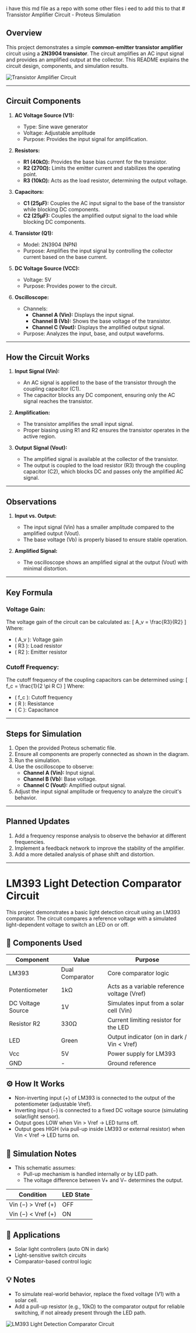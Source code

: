 i have this md file as a repo with some other files i eed to add this to that # Transistor Amplifier Circuit - Proteus Simulation

## Overview
This project demonstrates a simple **common-emitter transistor amplifier** circuit using a **2N3904 transistor**. The circuit amplifies an AC input signal and provides an amplified output at the collector. This README explains the circuit design, components, and simulation results.

![Transistor Amplifier Circuit](transistor01.PNG)

---

## Circuit Components

1. **AC Voltage Source (V1):**
   - Type: Sine wave generator
   - Voltage: Adjustable amplitude
   - Purpose: Provides the input signal for amplification.

2. **Resistors:**
   - **R1 (40kΩ):** Provides the base bias current for the transistor.
   - **R2 (270Ω):** Limits the emitter current and stabilizes the operating point.
   - **R3 (10kΩ):** Acts as the load resistor, determining the output voltage.

3. **Capacitors:**
   - **C1 (25µF):** Couples the AC input signal to the base of the transistor while blocking DC components.
   - **C2 (25µF):** Couples the amplified output signal to the load while blocking DC components.

4. **Transistor (Q1):**
   - Model: 2N3904 (NPN)
   - Purpose: Amplifies the input signal by controlling the collector current based on the base current.

5. **DC Voltage Source (VCC):**
   - Voltage: 5V
   - Purpose: Provides power to the circuit.

6. **Oscilloscope:**
   - Channels:
     - **Channel A (Vin):** Displays the input signal.
     - **Channel B (Vb):** Shows the base voltage of the transistor.
     - **Channel C (Vout):** Displays the amplified output signal.
   - Purpose: Analyzes the input, base, and output waveforms.

---

## How the Circuit Works

1. **Input Signal (Vin):**
   - An AC signal is applied to the base of the transistor through the coupling capacitor (C1). 
   - The capacitor blocks any DC component, ensuring only the AC signal reaches the transistor.

2. **Amplification:**
   - The transistor amplifies the small input signal.
   - Proper biasing using R1 and R2 ensures the transistor operates in the active region.

3. **Output Signal (Vout):**
   - The amplified signal is available at the collector of the transistor.
   - The output is coupled to the load resistor (R3) through the coupling capacitor (C2), which blocks DC and passes only the amplified AC signal.

---

## Observations

1. **Input vs. Output:**
   - The input signal (Vin) has a smaller amplitude compared to the amplified output (Vout).
   - The base voltage (Vb) is properly biased to ensure stable operation.

2. **Amplified Signal:**
   - The oscilloscope shows an amplified signal at the output (Vout) with minimal distortion.

---

## Key Formula

### Voltage Gain:
The voltage gain of the circuit can be calculated as:
\[
A_v = \frac{R3}{R2}
\]
Where:
- \( A_v \): Voltage gain
- \( R3 \): Load resistor
- \( R2 \): Emitter resistor

### Cutoff Frequency:
The cutoff frequency of the coupling capacitors can be determined using:
\[
f_c = \frac{1}{2 \pi R C}
\]
Where:
- \( f_c \): Cutoff frequency
- \( R \): Resistance
- \( C \): Capacitance

---

## Steps for Simulation

1. Open the provided Proteus schematic file.
2. Ensure all components are properly connected as shown in the diagram.
3. Run the simulation.
4. Use the oscilloscope to observe:
   - **Channel A (Vin):** Input signal.
   - **Channel B (Vb):** Base voltage.
   - **Channel C (Vout):** Amplified output signal.
5. Adjust the input signal amplitude or frequency to analyze the circuit's behavior.

---

## Planned Updates

1. Add a frequency response analysis to observe the behavior at different frequencies.
2. Implement a feedback network to improve the stability of the amplifier.
3. Add a more detailed analysis of phase shift and distortion.

---


# LM393 Light Detection Comparator Circuit

This project demonstrates a basic light detection circuit using an LM393 comparator. The circuit compares a reference voltage with a simulated light-dependent voltage to switch an LED on or off.

## 🔧 Components Used

| Component        | Value       | Purpose                           |
|------------------|-------------|------------------------------------|
| LM393            | Dual Comparator | Core comparator logic             |
| Potentiometer    | 1kΩ         | Acts as a variable reference voltage (Vref) |
| DC Voltage Source| 1V          | Simulates input from a solar cell (Vin) |
| Resistor R2      | 330Ω        | Current limiting resistor for the LED |
| LED              | Green       | Output indicator (on in dark / Vin < Vref) |
| Vcc              | 5V          | Power supply for LM393             |
| GND              | -           | Ground reference                   |

## ⚙️ How It Works

- Non-inverting input (+) of LM393 is connected to the output of the potentiometer (adjustable Vref).
- Inverting input (−) is connected to a fixed DC voltage source (simulating solar/light sensor).
- Output goes LOW when Vin > Vref → LED turns off.
- Output goes HIGH (via pull-up inside LM393 or external resistor) when Vin < Vref → LED turns on.

## 🧪 Simulation Notes

- This schematic assumes:
  - Pull-up mechanism is handled internally or by LED path.
  - The voltage difference between V+ and V− determines the output.

| Condition         | LED State |
|-------------------|-----------|
| Vin (−) > Vref (+)| OFF       |
| Vin (−) < Vref (+)| ON        |

## 📌 Applications

- Solar light controllers (auto ON in dark)
- Light-sensitive switch circuits
- Comparator-based control logic

## 💡 Notes

- To simulate real-world behavior, replace the fixed voltage (V1) with a solar cell.
- Add a pull-up resistor (e.g., 10kΩ) to the comparator output for reliable switching, if not already present through the LED path.

![LM393 Light Detection Comparator Circuit](/SollarCell_LED_Controler/SollarCell_LED_Controler.PNG)